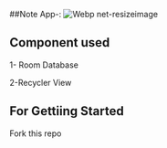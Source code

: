 ##Note App-:
![Webp net-resizeimage](https://user-images.githubusercontent.com/68162762/98708345-0ed0af00-23a7-11eb-8cb8-0e7916d4b188.png)
<h2>Component used</h2>
<p>1- Room Database</p>
<p>2-Recycler View</p>

<h2>For Gettiing Started</h2>
Fork this repo
